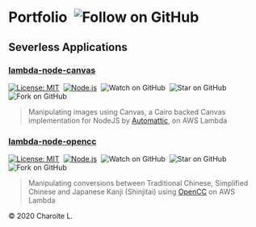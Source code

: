 # Portfolio&nbsp;&nbsp;![Follow on GitHub](https://img.shields.io/github/followers/charoitel.svg?style=social)

## Severless Applications

### [lambda-node-canvas](https://github.com/charoitel/lambda-node-canvas)

[![License: MIT](https://img.shields.io/badge/License-MIT-yellow.svg)](https://opensource.org/licenses/MIT)&nbsp;&nbsp;[![Node.js](https://img.shields.io/badge/Node.js-12.x-green.svg)](https://nodejs.org/download/release/latest-v12.x/)&nbsp;&nbsp;![Watch on GitHub](https://img.shields.io/github/watchers/charoitel/lambda-node-canvas.svg?style=social)&nbsp;&nbsp;![Star on GitHub](https://img.shields.io/github/stars/charoitel/lambda-node-canvas.svg?style=social)&nbsp;&nbsp;![Fork on GitHub](https://img.shields.io/github/forks/charoitel/lambda-node-canvas.svg?style=social)

> Manipulating images using Canvas, a Cairo backed Canvas implementation for NodeJS by [Automattic](https://github.com/Automattic), on AWS Lambda

### [lambda-node-opencc](https://github.com/charoitel/lambda-node-opencc)

[![License: MIT](https://img.shields.io/badge/License-MIT-yellow.svg)](https://opensource.org/licenses/MIT)&nbsp;&nbsp;[![Node.js](https://img.shields.io/badge/Node.js-12.x-green.svg)](https://nodejs.org/download/release/latest-v12.x/)&nbsp;&nbsp;![Watch on GitHub](https://img.shields.io/github/watchers/charoitel/lambda-node-opencc.svg?style=social)&nbsp;&nbsp;![Star on GitHub](https://img.shields.io/github/stars/charoitel/lambda-node-opencc.svg?style=social)&nbsp;&nbsp;![Fork on GitHub](https://img.shields.io/github/forks/charoitel/lambda-node-opencc.svg?style=social)

> Manipulating conversions between Traditional Chinese, Simplified Chinese and Japanese Kanji (Shinjitai) using [OpenCC](https://github.com/BYVoid/OpenCC) on AWS Lambda

© 2020 Charoite L.
